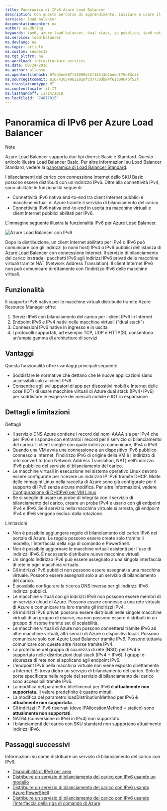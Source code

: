 ```yaml
---
title: Panoramica di IPv6-Azure Load Balancer
description: Con questo percorso di apprendimento, iniziare a usare il supporto IPv6 per le macchine virtuali Azure Load Balancer e con bilanciamento del carico.
services: load-balancer
documentationcenter: na
author: asudbring
keywords: ipv6, azure load balancer, dual stack, ip pubblico, ipv6 nativo, mobili, iot
ms.service: load-balancer
ms.devlang: na
ms.topic: article
ms.custom: seodec18
ms.tgt_pltfrm: na
ms.workload: infrastructure-services
ms.date: 08/24/2018
ms.author: allensu
ms.openlocfilehash: 07dd3ee507f31099e32f18143d2beedf76e83c36
ms.sourcegitcommit: a107430549622028fcd7730db84f61b0064bf52f
ms.translationtype: MT
ms.contentlocale: it-IT
ms.lasthandoff: 11/14/2019
ms.locfileid: "74077015"
---
```

# <a name="overview-of-ipv6-for-azure-load-balancer"></a>Panoramica di IPv6 per Azure Load Balancer


>[!NOTE] 
>Azure Load Balancer supporta due tipi diversi: Basic e Standard. Questo articolo illustra Load Balancer Basic. Per altre informazioni su Load Balancer Standard, vedere la [panoramica di Load Balancer Standard](load-balancer-standard-overview.md).

I bilanciamenti del carico con connessione Internet dello SKU Basic possono essere distribuiti con un indirizzo IPv6. Oltre alla connettività IPv4, sono abilitate le funzionalità seguenti:

* Connettività IPv6 nativa end-to-end tra client Internet pubblici e macchine virtuali di Azure tramite il servizio di bilanciamento del carico.
* Connettività IPv6 nativa end-to-end in uscita tra macchine virtuali e client Internet pubblici abilitati per IPv6.

L'immagine seguente illustra la funzionalità IPv6 per Azure Load Balancer.

![Azure Load Balancer con IPv6](./media/load-balancer-ipv6-overview/load-balancer-ipv6.png)

Dopo la distribuzione, un client Internet abilitato per IPv4 o IPv6 può comunicare con gli indirizzi (o nomi host) IPv4 o IPv6 pubblici dell'istanza di Azure Load Balancer con connessione Internet. Il servizio di bilanciamento del carico instrada i pacchetti IPv6 agli indirizzi IPv6 privati delle macchine virtuali tramite NAT (Network Address Translation). Il client Internet IPv6 non può comunicare direttamente con l'indirizzo IPv6 delle macchine virtuali.

## <a name="features"></a>Funzionalità

Il supporto IPv6 nativo per le macchine virtuali distribuite tramite Azure Resource Manager offre:

1. Servizi IPv6 con bilanciamento del carico per i client IPv6 in Internet
2. Endpoint IPv6 e IPv4 nativi nelle macchine virtuali ("dual stack")
3. Connessioni IPv6 native in ingresso e in uscita
4. I protocolli supportati, ad esempio TCP, UDP e HTTP(S), consentono un'ampia gamma di architetture di servizi

## <a name="benefits"></a>Vantaggi

Questa funzionalità offre i vantaggi principali seguenti:

* Soddisfare le normative che dettano che le nuove applicazioni siano accessibili solo ai client IPv6
* Consentire agli sviluppatori di app per dispositivi mobili e Internet delle cose (IOT) di usare macchine virtuali di Azure dual stack (IPv4+IPv6) per soddisfare le esigenze dei mercati mobile e IOT in espansione

## <a name="details-and-limitations"></a>Dettagli e limitazioni

Dettagli

* Il servizio DNS Azure contiene i record dei nomi AAAA sia per IPv4 che per IPv6 e risponde con entrambi i record per il servizio di bilanciamento del carico. Il client sceglie con quale indirizzo comunicare, IPv4 o IPv6.
* Quando una VM avvia una connessione a un dispositivo IPv6 pubblico connesso a Internet, l'indirizzo IPv6 di origine della VM è l'indirizzo di rete convertito (con Network Address Translation, NAT) nell'indirizzo IPv6 pubblico del servizio di bilanciamento del carico.
* Le macchine virtuali in esecuzione nel sistema operativo Linux devono essere configurate per ricevere un indirizzo IP IPv6 tramite DHCP. Molte delle immagini Linux nella raccolta di Azure sono già configurate per il supporto di IPv6 senza alcuna modifica. Per altre informazioni, vedere [Configurazione di DHCPv6 per VM Linux](load-balancer-ipv6-for-linux.md)
* Se si sceglie di usare un probe di integrità con il servizio di bilanciamento del carico, creare un probe IPv4 e usarlo con gli endpoint IPv4 e IPv6. Se il servizio nella macchina virtuale si arresta, gli endpoint IPv4 e IPv6 vengono esclusi dalla rotazione.

Limitazioni

* Non è possibile aggiungere regole di bilanciamento del carico IPv6 nel portale di Azure. Le regole possono essere create solo tramite il modello, l'interfaccia della riga di comando e PowerShell.
* Non è possibile aggiornare le macchine virtuali esistenti per l'uso di indirizzi IPv6. È necessario distribuire nuove macchine virtuali.
* Un singolo indirizzo IPv6 può essere assegnato a una singola interfaccia di rete in ogni macchina virtuale.
* Gli indirizzi IPv6 pubblici non possono essere assegnati a una macchina virtuale. Possono essere assegnati solo a un servizio di bilanciamento del carico.
* È possibile configurare la ricerca DNS inversa per gli indirizzi IPv6 indirizzi pubblici.
* Le macchine virtuali con gli indirizzi IPv6 non possono essere membri di un servizio cloud di Azure. Possono essere connesse a una rete virtuale di Azure e comunicare tra loro tramite gli indirizzi IPv4.
* Gli indirizzi IPv6 privati possono essere distribuiti nelle singole macchine virtuali di un gruppo di risorse, ma non possono essere distribuiti in un gruppo di risorse tramite set di scalabilità.
* Le macchine virtuali di Azure non possono connettersi tramite IPv6 ad altre macchine virtuali, altri servizi di Azure o dispositivi locali. Possono comunicare solo con Azure Load Balancer tramite IPv6. Possono tuttavia comunicare con queste altre risorse tramite IPv4.
* La protezione del gruppo di sicurezza di rete (NSG) per IPv4 è supportata nelle distribuzioni dual stack (IPv4 + IPv6). I gruppi di sicurezza di rete non si applicano agli endpoint IPv6.
* L'endpoint IPv6 nella macchina virtuale non viene esposto direttamente a Internet. Si trova dietro un servizio di bilanciamento del carico. Solo le porte specificate nelle regole del servizio di bilanciamento del carico sono accessibili tramite IPv6.
* La modifica del parametro IdleTimeout per IPv6 **è attualmente non supportata**. Il valore predefinito è quattro minuti.
* La modifica del parametro loadDistributionMethod per IPv6 **è attualmente non supportata**.
* Gli indirizzi IP IPv6 riservati (dove IPAllocationMethod = statico) sono **attualmente non supportati**.
* NAT64 (conversione di IPv6 in IPv4) non supportato.
* I bilanciamenti del carico con SKU standard non supportano attualmente indirizzi IPv6.

## <a name="next-steps"></a>Passaggi successivi

Informazioni su come distribuire un servizio di bilanciamento del carico con IPv6.

* [Disponibilità di IPv6 per area](https://go.microsoft.com/fwlink/?linkid=828357)
* [Distribuire un servizio di bilanciamento del carico con IPv6 usando un modello](load-balancer-ipv6-internet-template.md)
* [Distribuire un servizio di bilanciamento del carico con IPv6 usando Azure PowerShell](load-balancer-ipv6-internet-ps.md)
* [Distribuire un servizio di bilanciamento del carico con IPv6 usando l'interfaccia della riga di comando di Azure](load-balancer-ipv6-internet-cli.md)
